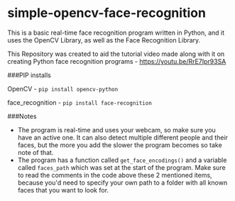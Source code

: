 # simple-opencv-face-recognition
This is a basic real-time face recognition program written in Python, and it uses the OpenCV Library, as well as the Face Recognition Library.

This Repository was created to aid the tutorial video made along with it on creating Python face recognition programs - https://youtu.be/RrE7Ipr93SA


###PIP installs

OpenCV - ```pip install opencv-python```

face_recognition - ```pip install face-recognition```


###Notes

- The program is real-time and uses your webcam, so make sure you have an active one. It can also detect multiple different people and their faces, but the more you add the slower the program becomes so take note of that.
- The program has a function called ```get_face_encodings()``` and a variable called ```faces_path``` which was set at the start of the program. Make sure to read the comments in the code above these 2 mentioned items, because you'd need to specify your own path to a folder with all known faces that you want to look for.
